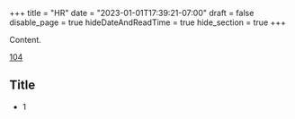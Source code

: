 +++
title = "HR"
date = "2023-01-01T17:39:21-07:00"
draft = false
disable_page = true
hideDateAndReadTime = true
hide_section = true
+++

Content.

[104](https://www.104.com.tw/company/1a2x6bm468?jobsource=checkc)

## Title
- 1